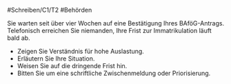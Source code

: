 #Schreiben/C1/T2 #Behörden

Sie warten seit über vier Wochen auf eine Bestätigung Ihres BAföG-Antrags. Telefonisch erreichen Sie niemanden, Ihre Frist zur Immatrikulation läuft bald ab.
- Zeigen Sie Verständnis für hohe Auslastung.
- Erläutern Sie Ihre Situation.
- Weisen Sie auf die dringende Frist hin.
- Bitten Sie um eine schriftliche Zwischenmeldung oder Priorisierung.